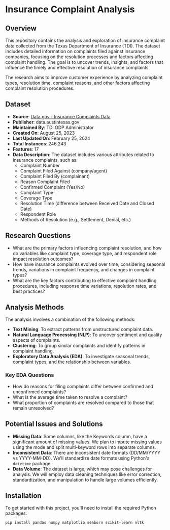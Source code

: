 # Insurance Complaint Analysis

## Overview

This repository contains the analysis and exploration of insurance complaint data collected from the Texas Department of Insurance (TDI). The dataset includes detailed information on complaints filed against insurance companies, focusing on the resolution processes and factors affecting complaint handling. The goal is to uncover trends, insights, and factors that influence the timely and effective resolution of insurance complaints.

The research aims to improve customer experience by analyzing complaint types, resolution time, complaint reasons, and other factors affecting complaint resolution procedures.

## Dataset

- **Source**: [Data.gov - Insurance Complaints Data](https://catalog.data.gov/dataset/insurance-complaints-all-data)
- **Publisher**: data.austintexas.gov
- **Maintained By**: TDI ODP Administrator
- **Created On**: August 25, 2023
- **Last Updated On**: February 25, 2024
- **Total Instances**: 246,243
- **Features**: 17
- **Data Description**: The dataset includes various attributes related to insurance complaints, such as:
  - Complaint Number
  - Complaint Filed Against (company/agent)
  - Complaint Filed By (complainant)
  - Reason Complaint Filed
  - Confirmed Complaint (Yes/No)
  - Complaint Type
  - Coverage Type
  - Resolution Time (difference between Received Date and Closed Date)
  - Respondent Role
  - Methods of Resolution (e.g., Settlement, Denial, etc.)

## Research Questions

- What are the primary factors influencing complaint resolution, and how do variables like complaint type, coverage type, and respondent role impact resolution outcomes?
- How have insurance complaints evolved over time, considering seasonal trends, variations in complaint frequency, and changes in complaint types?
- What are the key factors contributing to effective complaint handling procedures, including response time variations, resolution rates, and best practices?

## Analysis Methods

The analysis involves a combination of the following methods:

- **Text Mining**: To extract patterns from unstructured complaint data.
- **Natural Language Processing (NLP)**: To uncover sentiment and quality aspects of complaints.
- **Clustering**: To group similar complaints and identify patterns in complaint handling.
- **Exploratory Data Analysis (EDA)**: To investigate seasonal trends, complaint types, and the relationship between variables.
  
### Key EDA Questions

- How do reasons for filing complaints differ between confirmed and unconfirmed complaints?
- What is the average time taken to resolve a complaint?
- What proportion of complaints are resolved compared to those that remain unresolved?

## Potential Issues and Solutions

- **Missing Data**: Some columns, like the Keywords column, have a significant amount of missing values. We plan to impute missing values using the mode and split multi-keyword rows into separate columns.
- **Inconsistent Data**: There are inconsistent date formats (DD/MM/YYYY vs YYYY-MM-DD). We'll standardize date formats using Python's `datetime` package.
- **Data Volume**: The dataset is large, which may pose challenges for analysis. We will employ data cleaning techniques like error correction, standardization, and manipulation to handle large volumes efficiently.

## Installation

To get started with this project, you'll need to install the required Python packages:

```bash
pip install pandas numpy matplotlib seaborn scikit-learn nltk
